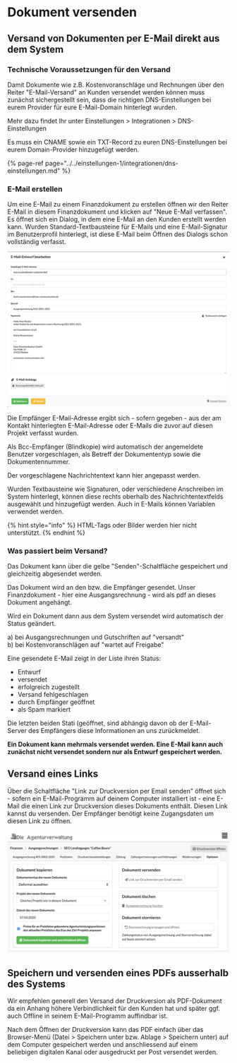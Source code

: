 # Dokument versenden

## Versand von Dokumenten per E-Mail direkt aus dem System

### Technische Voraussetzungen für den Versand

Damit Dokumente wie z.B. Kostenvoranschläge und Rechnungen über den Reiter "E-Mail-Versand" an Kunden versendet werden können muss zunächst sichergestellt sein, dass die richtigen DNS-Einstellungen bei eurem Provider für eure E-Mail-Domain hinterlegt wurden.

Mehr dazu findet Ihr unter Einstellungen &gt; Integrationen &gt; DNS-Einstellungen

Es muss ein CNAME sowie ein TXT-Record zu euren DNS-Einstellungen bei eurem Domain-Provider hinzugefügt werden.

{% page-ref page="../../einstellungen-1/integrationen/dns-einstellungen.md" %}

### E-Mail erstellen

Um eine E-Mail zu einem Finanzdokument zu erstellen öffnen wir den Reiter E-Mail in diesem Finanzdokument und klicken auf "Neue E-Mail verfassen". Es öffnet sich ein Dialog, in dem eine E-Mail an den Kunden erstellt werden kann. Wurden Standard-Textbausteine für E-Mails und eine E-Mail-Signatur im Benutzerprofil hinterlegt, ist diese E-Mail beim Öffnen des Dialogs schon vollständig verfasst.

![](../../.gitbook/assets/bildschirmfoto-2021-01-06-um-11.24.17.png)

Die Empfänger E-Mail-Adresse ergibt sich - sofern gegeben - aus der am Kontakt hinterlegten E-Mail-Adresse oder E-Mails die zuvor auf diesen Projekt verfasst wurden.

Als Bcc-Empfänger \(Blindkopie\) wird automatisch der angemeldete Benutzer vorgeschlagen, als Betreff der Dokumententyp sowie die Dokumentennummer.

Der vorgeschlagene Nachrichtentext kann hier angepasst werden. 

Wurden Textbausteine wie Signaturen, oder verschiedene Anschreiben im System hinterlegt, können diese rechts oberhalb des Nachrichtentextfelds ausgewählt und hinzugefügt werden. Auch in E-Mails können Variablen verwendet werden.

{% hint style="info" %}
HTML-Tags oder Bilder werden hier nicht unterstützt.
{% endhint %}

### Was passiert beim Versand?

Das Dokument kann über die gelbe "Senden"-Schaltfläche gespeichert und gleichzeitig abgesendet werden.

Das Dokument wird an den bzw. die Empfänger gesendet. Unser Finanzdokument - hier eine Ausgangsrechnung - wird als pdf an dieses Dokument angehängt.

Wird ein Dokument dann aus dem System versendet wird automatisch der Status geändert.

a\) bei Ausgangsrechnungen und Gutschriften auf "versandt"  
b\) bei Kostenvoranschlägen auf "wartet auf Freigabe"

Eine gesendete E-Mail zeigt in der Liste ihren Status:   
- Entwurf  
- versendet  
- erfolgreich zugestellt  
- Versand fehlgeschlagen  
- durch Empfänger geöffnet  
- als Spam markiert

Die letzten beiden Stati \(geöffnet,  sind abhängig davon ob der E-Mail-Server des Empfängers diese Informationen an uns zurückmeldet.

**Ein Dokument kann mehrmals versendet werden. Eine E-Mail kann auch zunächst nicht versendet sondern nur als Entwurf gespeichert werden.**

## Versand eines Links

Über die Schaltfläche "Link zur Druckversion per Email senden" öffnet sich - sofern ein E-Mail-Programm auf deinem Computer installiert ist - eine E-Mail die einen Link zur Druckversion dieses Dokuments enthält. Diesen Link kannst du versenden. Der Empfänger benötigt keine Zugangsdaten um diesen Link zu öffnen. 

![](../../.gitbook/assets/bildschirmfoto-2020-03-07-um-15.46.30%20%281%29.png)

## Speichern und versenden eines PDFs ausserhalb des Systems

Wir empfehlen generell den Versand der Druckversion als PDF-Dokument da ein Anhang höhere Verbindlichkeit für den Kunden hat und später ggf. auch Offline in seinem E-Mail-Programm auffindbar ist.

Nach dem Öffnen der Druckversion kann das PDF einfach über das Browser-Menü \(Datei &gt; Speichern unter bzw. Ablage &gt; Speichern unter\) auf dem Computer gespeichert werden und anschliessend auf einem beliebigen digitalen Kanal oder ausgedruckt per Post versendet werden.

